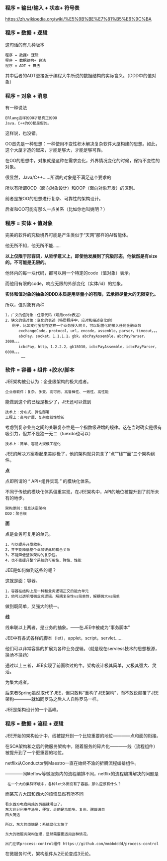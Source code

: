 ### 程序 = 输出/输入 + 状态+ 符号表
https://zh.wikipedia.org/wiki/%E5%9B%BE%E7%81%B5%E6%9C%BA
### 程序 = 数据 + 逻辑

这句话的有几种版本

    程序 = 数据+ 逻辑
    程序 = 数据结构+ 算法
    程序 = ADT + 算法

其中后者的ADT更接近于编程大牛所说的数据结构的实际含义。（DDD中的值对象）

### 程序 = 对象 + 消息

有一种说法

    ERlang这样的OO才是真正的OO
    Java，C++的OO都是假的。

这样说，也没错。

OO首先是一种思想：一种使用不变性积木解决复杂软件大厦构建的思想。如此，这个大厦才造的起来，才能足够大，才能足够可靠。

在OO的思想中，对象就是这种在需求变化，外界情况变化的时候，保持不变性的对象。

很显然，Java/C++……所谓的对象是不满足这个要求的

所以有所谓OOD（面向对象设计）和OOP（面向对象开发）的区别。

前者是按OO的思想进行复杂、可靠性的架构设计。

后者和OO可能有那么一点关系（比如你也叫姚明？）


### 程序 = 实体 + 值对象   

完美的软件的究极境界可能是产生类似于“天网”那样的AI智能体。

他无所不知，他无所不能……

**以上仅限于形容词，从哲学意义上，即使他发展到了究极形态，他依然是有size的。不可能是无限的。**

他体内的每一块代码，都可以用一个特定的code（值对象）表示。

而他用有限的code，响应无限的外部变化（实体/id）的抽象。


**实体和值对象的抽象的DDD本质是用尽量小的有限，去承担尽量大的无限变化。**

所以，值对象有两种

    1，广义的值对象：任意代码（可用code表述）
    2，狭义的值对象：变化的表述（特质程序中，应对和描述变化的）
       例子，比如支付宝存在这样一个业务接入网关，可以配置化的接入任何金融业务
          exchangeCode，protocol，url，encode，assemble，parser，timeout。。。
          abcPay，socket，1.1.1.1，gbk，abcPayAssemble，abcPayParser，3000。。。
          icbcPay，http，1.2.2.2，gb18030，icbcPayAssemble，icbcPayParser，6000。。。
           ……


### 软件 = 容器 + 组件 +胶水/脚本

JEE架构被公认为：企业级架构的极大成者。

    企业级软件：复杂、多变、高可用、高鲁棒性、一致性、高性能

能做到这个的已经是极少了，JEE还可以做到
    
    技术上：分布式、弹性部署
    工程上：高可扩展、复杂度线性增长

考虑到复杂业务之间的关联复杂性是一个指数级递增的规律。这在当时确实是很有吸引力，但并不是独一无二（tuexdo也可以）

    技术上：简单、容易大规模工程化

JEE的解决方案看起来美妙极了，他的架构就只包含了“点”“线”“面”三个架构组件。


**点**

点即所谓的 “ API+组件实现 ” 的模块化体系。

不同于传统的模块化体系偏重实现，在JEE架构中，API的地位被提升到了前所未有的地步。

    架构原则：信息决定架构
    DDD：聚合根

**面**

点是业务可复用的单元。

    1，可以提升开发效率，
    2，并不能降低整个业务彼此的耦合关系
    3，不能降低整体架构的复杂性。
    4，也不能提升整个系统的可用性、弹性、性能

JEE是如何做到这些的呢？

这就是面：容器。

    1，容器在结构上是一种和业务逻辑正交的能力单元
    2，他可以透明增强业务逻辑。解耦复杂性vs简单性，解耦强大vs简单
    
做到既简单，又强大的统一。

**线**

线串联以上两者，是业务的抽象。——在JEE中被成为“事务脚本”

JEE中有各式各样的脚本（let），applet，script，servlet……

他们可以非常容易的扩展为各种业务逻辑。（就是现在servless技术的思想根源，换汤不换药）


通过以上三者，JEE实现了前面吹过的牛。架构设计极其简单，又极其强大、灵活。

为集大成者。

后来者Spring虽然取代了JEE，但只敢称“重构了JEE架构”，而不敢说颠覆了JEE架构————就如同罗马之后人人自称罗马一样。

JEE是架构设计的一个高峰。


### 程序  = 数据 + 流程 + 逻辑

JEE开始的架构设计中，线被提升到一个比较重要的地位————点和面的衔接。

在SOA架构和之后的微服务架构中，随着服务的碎片化————线（流程组件）被提升到了一个更重要的地位。

netflix从Conductor到Maestro一直在始终不渝的折腾流程编排组件。 

————同liteflow等微服务内的流程编排不同，netflix的流程编排解决的问题是

     在一个大的集群环境中，各种let外面没有了容器，那么应该有什么？

而某东方大国和西大的烦恼显然有所不同

    看东西方电商网站的页面就明白了。
    东大充分利用牛马多，便宜、走的是功能多、复杂、琳琅满目
    西大简洁
    
    所以，东大的烦恼是：系统腐化太快了
    
    东大的微服务架构治理，显然需要更适用这种情况。
    
    出门左转process-control组件 https://github.com/mmbbdddd/process-control


在微服务时代，架构组件从2元论变成3元论。






